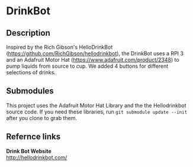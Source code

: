 # DrinkBot
## Description
Inspired by the Rich Gibson's HelloDrinkBot (https://github.com/RichGibson/hellodrinkbot), the DrinkBot uses a RPI 3 and an Adafruit Motor Hat (https://www.adafruit.com/product/2348) to pump liquids from source to cup.  We added 4 buttons for different selections of drinks.

## Submodules
This project uses the Adafruit Motor Hat Library and the the Hellodrinkbot source code. If you need these libraries, run `git submodule update --init` after you clone to grab them.


## Refernce links
__Drink Bot Website__  
http://hellodrinkbot.com/ 
